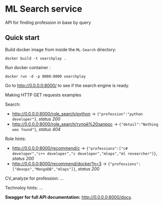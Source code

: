# ML Search service

API for finding profession in base by query

## Quick start
Build docker image from inside the `ML-Search` directory:
```commandline
docker build -t searchplay .
```
Run docker container :
   ```commandline
   docker run -d -p 8000:8000 searchplay
   ```
Go to http://0.0.0.0:8000/ to see if the search engine is ready.

Making HTTP GET requests examples

Search:
 - http://0.0.0.0:8000/role_search/python -> `{"profession":"python developer"}`, *status 200*
 - http://0.0.0.0:8000/role_search/тупой%20запрос -> `{"detail":"Nothing was found"}`, *status 404*

Role hints:
- http://0.0.0.0:8000/recommend/c -> `{"professions":["c# developer","c++ developer","c developer","mlops","ml researcher"]}`, *status 200*
- http://0.0.0.0:8000/recommend/docker?n=3 -> `{"professions":["devops","MongoDB","mlops"]}`, *status 200*

CV_analyze for profession: ...

Technoloy hints: ...

**Swagger for full API documentation:** http://0.0.0.0:8000/docs.
